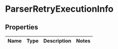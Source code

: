 # ParserRetryExecutionInfo

## Properties
Name | Type | Description | Notes
------------ | ------------- | ------------- | -------------
